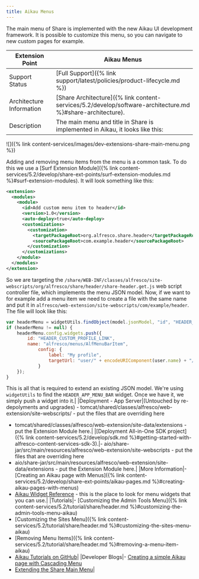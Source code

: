 ```yaml
---
title: Aikau Menus
---
```


The main menu of Share is implemented with the new Aikau UI development framework. It is possible to customize this menu, so you can navigate to new custom pages for example.

|Extension Point|Aikau Menus|
|---------------|-----------|
|Support Status|[Full Support]({% link support/latest/policies/product-lifecycle.md %})|
|Architecture Information|[Share Architecture]({% link content-services/5.2/develop/software-architecture.md %}#share-architecture).|
|Description|The main menu and title in Share is implemented in Aikau, it looks like this:

 ![]({% link content-services/images/dev-extensions-share-main-menu.png %})

 Adding and removing menu items from the menu is a common task. To do this we use a [Surf Extension Module]({% link content-services/5.2/develop/share-ext-points/surf-extension-modules.md %}#surf-extension-modules). It will look something like this:

```xml
<extension>
  <modules>
    <module>
      <id>Add custom menu item to header</id>
      <version>1.0</version>
      <auto-deploy>true</auto-deploy>  
      <customizations>
        <customization>
          <targetPackageRoot>org.alfresco.share.header</targetPackageRoot>
          <sourcePackageRoot>com.example.header</sourcePackageRoot>
        </customization>
      </customizations>
    </module>
  </modules>
</extension>   
```

So we are targeting the `/share/WEB-INF/classes/alfresco/site-webscripts/org/alfresco/share/header/share-header.get.js` web script controller file, which implements the menu JSON model. Now, if we want to for example add a menu item we need to create a file with the same name and put it in `alfresco/web-extension/site-webscripts/com/example/header`. The file will look like this:

```javascript
var headerMenu = widgetUtils.findObject(model.jsonModel, "id", "HEADER_APP_MENU_BAR");
if (headerMenu != null) {
    headerMenu.config.widgets.push({
        id: "HEADER_CUSTOM_PROFILE_LINK",
        name: "alfresco/menus/AlfMenuBarItem",
            config: {
                label: "My profile",
                targetUrl: "user/" + encodeURIComponent(user.name) + "/profile"
            }
    });
}   
```

This is all that is required to extend an existing JSON model. We're using `widgetUtils` to find the `HEADER_APP_MENU_BAR` widget. Once we have it, we simply push a widget into it.|
|Deployment - App Server|(Untouched by re-depolyments and upgrades) -   tomcat/shared/classes/alfresco/web-extension/site-webscripts/ - put the files that are overriding here
-   tomcat/shared/classes/alfresco/web-extension/site-data/extensions - put the Extension Module here.|
|[Deployment All-in-One SDK project]({% link content-services/5.2/develop/sdk.md %}#getting-started-with-alfresco-content-services-sdk-3).|-   aio/share-jar/src/main/resources/alfresco/web-extension/site-webscripts - put the files that are overriding here
-   aio/share-jar/src/main/resources/alfresco/web-extension/site-data/extensions - put the Extension Module here.|
|More Information|-   [Creating an Aikau page with Menus]({% link content-services/5.2/develop/share-ext-points/aikau-pages.md %}#creating-aikau-pages-with-menus)
-   [Aikau Widget Reference](http://dev.alfresco.com/resource/docs/aikau-jsdoc/) - this is the place to look for menu widgets that you can use.|
|Tutorials|-   [Customizing the Admin Tools Menu]({% link content-services/5.2/tutorial/share/header.md %}#customizing-the-admin-tools-menu-aikau)
-   [Customizing the Sites Menu]({% link content-services/5.2/tutorial/share/header.md %}#customizing-the-sites-menu-aikau)
-   [Removing Menu Items]({% link content-services/5.2/tutorial/share/header.md %}#removing-a-menu-item-aikau)
-   [Aikau Tutorials on GitHub](https://github.com/Alfresco/Aikau/blob/master/tutorial/chapters)|
|Developer Blogs|-   [Creating a simple Aikau page with Cascading Menu](https://hub.alfresco.com/t5/alfresco-content-services-blog/simple-page-creation-in-share/ba-p/287600)
-   [Extending the Share Main Menu](http://ohej.github.io/alfresco-tutorials/tutorial/aikau/tutorial.html#part-three-extending-json-models)|

